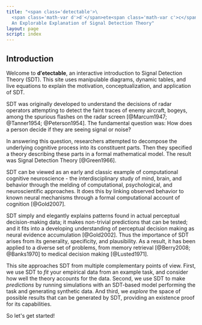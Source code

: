 ```yaml
---
title: "<span class='detectable'>\
  <span class='math-var d'>d′</span>ete<span class='math-var c'>c</span>table</span>: \
  An Explorable Explanation of Signal Detection Theory"
layout: page
script: index
---
```


## Introduction

Welcome to **<span class='math-var'>d′</span>ete<span class='math-var'>c</span>table**, an
interactive introduction to Signal Detection Theory (SDT). This site uses manipulable diagrams,
dynamic tables, and live equations to explain the motivation, conceptualization, and application of
SDT.

SDT was originally developed to understand the decisions of radar operators attempting to detect the
faint traces of enemy aircraft, bogeys, among the spurious flashes on the radar screen
[@Marcum1947; @Tanner1954; @Peterson1954]. The fundamental question was: How does a person decide
if they are seeing signal or noise?

In answering this question, researchers attempted to decompose the underlying cognitive process into
its constituent parts. Then they specified a theory describing these parts in a formal mathematical
model. The result was Signal Detection Theory [@Green1966].

SDT can be viewed as an early and classic example of computational cognitive neuroscience - the
interdisciplinary study of mind, brain, and behavior through the melding of computational,
psychological, and neuroscientific approaches. It does this by linking observed behavior to known
neural mechanisms through a formal computational account of cognition [@Gold2007].

SDT simply and elegantly explains patterns found in actual perceptual decision-making data; it makes
non-trivial predictions that can be tested; and it fits into a developing understanding of
perceptual decision making as neural evidence accumulation [@Gold2002]. Thus the importance of SDT
arises from its generality, specificity, and plausibility. As a result, it has been applied to a
diverse set of problems, from memory retrieval [@Berry2008; @Banks1970] to medical decision making
[@Lusted1971].

This site approaches SDT from multiple complementary points of view. First, we use SDT to *fit*
your empirical data from an example task, and consider how well the theory accounts for the data.
Second, we use SDT to make *predictions* by running simulations with an SDT-based model performing
the task and generating synthetic data. And third, we *explore* the space of possible results that
can be generated by SDT, providing an existence proof for its capabilities.

So let's get started!

